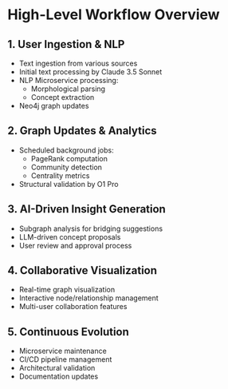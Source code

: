 # High-Level Workflow Overview

## 1. User Ingestion & NLP
- Text ingestion from various sources
- Initial text processing by Claude 3.5 Sonnet
- NLP Microservice processing:
  - Morphological parsing
  - Concept extraction
- Neo4j graph updates

## 2. Graph Updates & Analytics
- Scheduled background jobs:
  - PageRank computation
  - Community detection
  - Centrality metrics
- Structural validation by O1 Pro

## 3. AI-Driven Insight Generation
- Subgraph analysis for bridging suggestions
- LLM-driven concept proposals
- User review and approval process

## 4. Collaborative Visualization
- Real-time graph visualization
- Interactive node/relationship management
- Multi-user collaboration features

## 5. Continuous Evolution
- Microservice maintenance
- CI/CD pipeline management
- Architectural validation
- Documentation updates